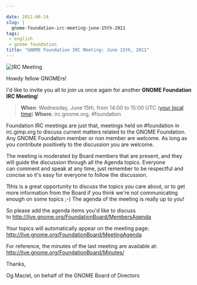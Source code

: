 ```yaml
---

date: 2011-06-14
slug: |
  gnome-foundation-irc-meeting-june-15th-2011
tags:
 - english
 - gnome foundation
title: "GNOME Foundation IRC Meeting: June 15th, 2011"
---
```


![IRC Meeting](http://blogs.gnome.org/foundation/files/2011/01/Screenshot-11-300x130.png)

Howdy fellow GNOMErs!

I'd like to invite you all to join us once again for another **GNOME
Foundation IRC Meeting**!

> **When**: Wednesday, June 15th, from 14:00 to 15:00 UTC ([your local
> time](//timeanddate.com/worldclock/fixedtime.html?day=15&month=6&year=2011&hour=14&min=0&sec=0&p1=0))
> **Where**: irc.gnome.org, \#foundation

Foundation IRC meetings are just that, meetings held on \#foundation in
irc.gimp.org to discuss current matters related to the GNOME Foundation.
Any GNOME Foundation member or non member are welcome. As long as
you contribute positively to the discussion you are welcome.

The meeting is moderated by Board members that are present, and they
will guide the discussion through all the Agenda topics. Everyone
can comment and speak at any time, just remember to be respectful and
concise so it's easy for everyone to follow the discussion.

Tthis is a great opportunity to discuss the topics you care about, or to
get more information from the Board if you think we're not communicating
enough on some topics ;-) The agenda of the meeting is really up to you!

So please add the agenda items you'd like to discuss
to <http://live.gnome.org/FoundationBoard/MembersAgenda>

Your topics will automatically appear on the meeting page:
<http://live.gnome.org/FoundationBoard/MeetingAgenda>

For reference, the minutes of the last meeting are available at:
<http://live.gnome.org/FoundationBoard/Minutes/>

Thanks,

Og Maciel, on behalf of the GNOME Board of Directors
